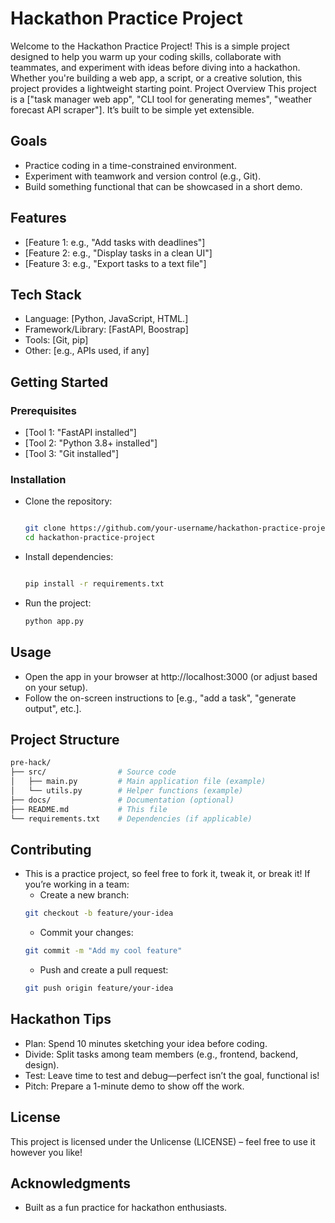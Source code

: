 # Hackathon Practice Project
Welcome to the Hackathon Practice Project! This is a simple project designed to help you warm up your coding skills, collaborate with teammates, and experiment with ideas before diving into a hackathon. Whether you're building a web app, a script, or a creative solution, this project provides a lightweight starting point.
Project Overview
This project is a ["task manager web app", "CLI tool for generating memes", "weather forecast API scraper"]. It’s built to be simple yet extensible.

## Goals
- Practice coding in a time-constrained environment.
- Experiment with teamwork and version control (e.g., Git).
- Build something functional that can be showcased in a short demo.

## Features
- [Feature 1: e.g., "Add tasks with deadlines"]
- [Feature 2: e.g., "Display tasks in a clean UI"]
- [Feature 3: e.g., "Export tasks to a text file"]

## Tech Stack
- Language: [Python, JavaScript, HTML.]
- Framework/Library: [FastAPI, Boostrap]
- Tools: [Git, pip]
- Other: [e.g., APIs used, if any]

## Getting Started
### Prerequisites
- [Tool 1: "FastAPI installed"]
- [Tool 2: "Python 3.8+ installed"]
- [Tool 3: "Git installed"]

### Installation
- Clone the repository:
    ```bash

    git clone https://github.com/your-username/hackathon-practice-project.git
    cd hackathon-practice-project
    ```
- Install dependencies:
    ```bash

    pip install -r requirements.txt
    ```
- Run the project:
    ```bash
    python app.py
    ```
## Usage
- Open the app in your browser at http://localhost:3000 (or adjust based on your setup).
- Follow the on-screen instructions to [e.g., "add a task", "generate output", etc.].

## Project Structure
```bash
pre-hack/
├── src/                # Source code
│   ├── main.py         # Main application file (example)
│   └── utils.py        # Helper functions (example)
├── docs/               # Documentation (optional)
├── README.md           # This file
└── requirements.txt    # Dependencies (if applicable)
```
## Contributing
- This is a practice project, so feel free to fork it, tweak it, or break it! If you’re working in a team:
    - Create a new branch:
    ```bash
    git checkout -b feature/your-idea
    ```
    - Commit your changes:
    ```bash
    git commit -m "Add my cool feature"
    ```
    - Push and create a pull request:
    ```bash
    git push origin feature/your-idea
    ```
## Hackathon Tips
- Plan: Spend 10 minutes sketching your idea before coding.
- Divide: Split tasks among team members (e.g., frontend, backend, design).
- Test: Leave time to test and debug—perfect isn’t the goal, functional is!
- Pitch: Prepare a 1-minute demo to show off the work.

## License
This project is licensed under the Unlicense (LICENSE) – feel free to use it however you like!

## Acknowledgments
- Built as a fun practice for hackathon enthusiasts.
